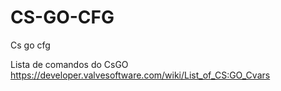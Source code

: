# CS-GO-CFG
Cs go cfg

Lista de comandos do CsGO
https://developer.valvesoftware.com/wiki/List_of_CS:GO_Cvars
